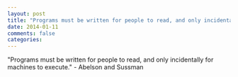```yaml
---
layout: post
title: "Programs must be written for people to read, and only incidentally for machines to execute."
date: 2014-01-11
comments: false
categories: 
---
```


<span class='quote'>"Programs must be written for people to read, and only incidentally for machines to execute."</span>
<span class='by'>- Abelson and Sussman</span>
